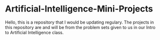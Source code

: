 # Artificial-Intelligence-Mini-Projects

Hello, this is a repository that I would be updating regulary. The projects in this repository are and will be from the problem sets given to us in our Intro to Artificial Intelligence class.
